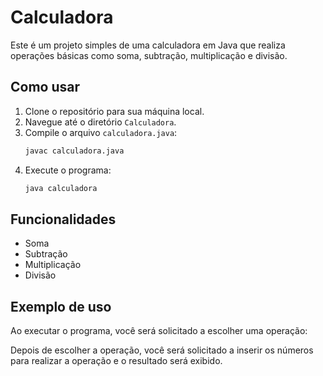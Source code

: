 # Calculadora

Este é um projeto simples de uma calculadora em Java que realiza operações básicas como soma, subtração, multiplicação e divisão.

## Como usar

1. Clone o repositório para sua máquina local.
2. Navegue até o diretório `Calculadora`.
3. Compile o arquivo `calculadora.java`:
    ```sh
    javac calculadora.java
    ```
4. Execute o programa:
    ```sh
    java calculadora
    ```

## Funcionalidades

- Soma
- Subtração
- Multiplicação
- Divisão

## Exemplo de uso

Ao executar o programa, você será solicitado a escolher uma operação:

Depois de escolher a operação, você será solicitado a inserir os números para realizar a operação e o resultado será exibido.
